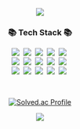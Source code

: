 <div align=center>
  <img src="https://capsule-render.vercel.app/api?type=waving&color=auto&height=100&section=header&text=&fontSize=15&fontAlign=85&fontAlignY=20" />
</div>

<!--   <h2 align="center">Hi there 👋</h2>   -->

<!--
**jxxxxharu/jxxxxharu** is a ✨ _special_ ✨ repository because its `README.md` (this file) appears on your GitHub profile.

Here are some ideas to get you started:

- 🔭 I’m currently working on ...
- 🌱 I’m currently learning ...
- 👯 I’m looking to collaborate on ...
- 🤔 I’m looking for help with ...
- 💬 Ask me about ...
- 📫 How to reach me: ...
- 😄 Pronouns: ...
- ⚡ Fun fact: ...
-->


<h3 align="center">📚 Tech Stack 📚</h3>
<p align="center">
  <img src="https://img.shields.io/badge/Java-007396?style=flat-square&logo=Conda-Forge&logoColor=white"/></a>&nbsp
  <img src="https://img.shields.io/badge/Python-3766AB?style=flat-square&logo=Python&logoColor=white"/></a>&nbsp 
  <img src="https://img.shields.io/badge/C-A8B9CC?style=flat-square&logo=c&logoColor=FFFFFF&"/>&nbsp 
  <img src="https://img.shields.io/badge/C++-00599C?style=flat-square&logo=cplusplus&logoColor=FFFFFF&"/>&nbsp 
  <img src="https://img.shields.io/badge/JavaScript-F7DF1E?style=flat-square&logo=javascript&logoColor=white"/></a>&nbsp 
  <br>
  <img src="https://img.shields.io/badge/SpringBoot-6DB33F?style=flat-square&logo=SpringBoot&logoColor=white"/></a>&nbsp 
<!--   <img src="https://img.shields.io/badge/Django-092E20?style=flat-square&logo=django&logoColor=green"/>&nbsp  -->
  <img src="https://img.shields.io/badge/Node.js-339933?style=flat-square&logo=Node.js&logoColor=white"/></a>&nbsp 
	<img src="https://img.shields.io/badge/MySQL-4479A1?style=flat-square&logo=MySQL&logoColor=white"/>&nbsp 
  <img src="https://img.shields.io/badge/AWS-232F3E?style=flat-square&logo=AmazonAWS&logoColor=white"/></a>&nbsp 
	<img src="https://img.shields.io/badge/GitHub-181717?style=flat-square&logo=GitHub&logoColor=white"/>&nbsp 
  <br>
	<img src="https://img.shields.io/badge/PyTorch-EE4C2C?style=flat-square&logo=PyTorch&logoColor=white"/>&nbsp
  <img src="https://img.shields.io/badge/TensorFlow-FF6F00?style=flat-square&logo=tensorflow&logoColor=white&"/>&nbsp
	<img src="https://img.shields.io/badge/Selenium-43B02A?style=flat-square&logo=Selenium&logoColor=white"/>&nbsp
	<img src="https://img.shields.io/badge/solidity-363636?style=flat-square&logo=solidity&logoColor=white"/>&nbsp
	<img src="https://img.shields.io/badge/Linux-FCC624?style=flat-square&logo=Linux&logoColor=white"/>&nbsp
  <br>
</p>


<br>

<!--
<img src="https://github-readme-stats.vercel.app/api?username=jxxxxharu&theme=tokyonight&show_icons=true" width="42%" />
-->

<p align="center">
  <a href="https://solved.ac/jxxxxharu/"><img src="http://mazassumnida.wtf/api/v2/generate_badge?boj=jxxxxharu" alt="Solved.ac Profile"></a>
</p>

<div align=center>
  <img src="https://capsule-render.vercel.app/api?type=waving&color=auto&height=100&section=footer&text=JoEun_Haru's_GitHub&fontSize=15&fontAlign=85&fontAlignY=10" />
</div>
